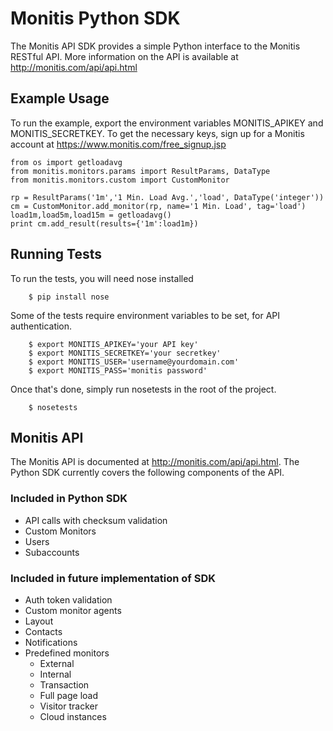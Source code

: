 Monitis Python SDK
=============================

The Monitis API SDK provides a simple Python interface to the Monitis 
RESTful API.  More information on the API is available at 
http://monitis.com/api/api.html

Example Usage
-----------------------------
To  run  the example,  export  the  environment variables  MONITIS_APIKEY  and
MONITIS_SECRETKEY. To get the necessary keys, sign up for a Monitis account at
https://www.monitis.com/free_signup.jsp

    from os import getloadavg
    from monitis.monitors.params import ResultParams, DataType
    from monitis.monitors.custom import CustomMonitor

    rp = ResultParams('1m','1 Min. Load Avg.','load', DataType('integer'))
    cm = CustomMonitor.add_monitor(rp, name='1 Min. Load', tag='load')
    load1m,load5m,load15m = getloadavg()
    print cm.add_result(results={'1m':load1m})

Running Tests
-----------------------------
To run the tests, you will need nose installed

        $ pip install nose

Some of the tests require environment variables to be set, for API
authentication.

        $ export MONITIS_APIKEY='your API key'
        $ export MONITIS_SECRETKEY='your secretkey'
        $ export MONITIS_USER='username@yourdomain.com'
        $ export MONITIS_PASS='monitis password'

Once that's done, simply run nosetests in the root of the project.

        $ nosetests

Monitis API
-----------------------------
The Monitis API is documented at <http://monitis.com/api/api.html>. The 
Python SDK currently covers the following components of the API.

### Included in Python SDK
- API calls with checksum validation
- Custom Monitors
- Users
- Subaccounts

### Included in future implementation of SDK
- Auth token validation
- Custom monitor agents
- Layout
- Contacts
- Notifications
- Predefined monitors
    - External
    - Internal
    - Transaction
    - Full page load
    - Visitor tracker
    - Cloud instances
